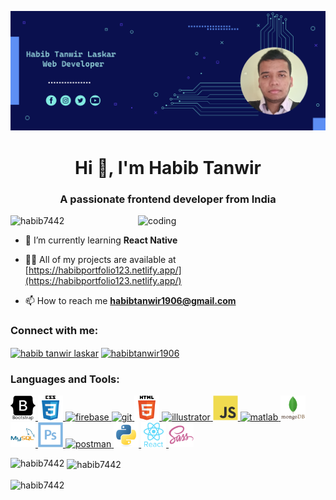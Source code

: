 ![logo](https://github.com/Habib7442/Habib7442/blob/main/banner.png)

<h1 align="center">Hi 👋, I'm Habib Tanwir</h1>
<h3 align="center">A passionate frontend developer from India</h3>

<img src="https://media1.giphy.com/media/uurtMtTKqkJda4dk8Y/200w.webp?cid=ecf05e479k05pybilt67laj59zw4md1gyivxlymndiszuawp&rid=200w.webp&ct=g" alt="coding" align="right" width=300></img>

<p align="left"> <img src="https://komarev.com/ghpvc/?username=habib7442&label=Profile%20views&color=0e75b6&style=flat" alt="habib7442" /> </p>

- 🌱 I’m currently learning **React Native**

- 👨‍💻 All of my projects are available at [https://habibportfolio123.netlify.app/](https://habibportfolio123.netlify.app/)

- 📫 How to reach me **habibtanwir1906@gmail.com**

<h3 align="left">Connect with me:</h3>
<p align="left">
<a href="https://linkedin.com/in/habib-tanwir-laskar-556900236" target="blank"><img align="center" src="https://raw.githubusercontent.com/rahuldkjain/github-profile-readme-generator/master/src/images/icons/Social/linked-in-alt.svg" alt="habib tanwir laskar" height="30" width="40" /></a>
<a href="https://www.hackerrank.com/habibtanwir1906" target="blank"><img align="center" src="https://raw.githubusercontent.com/rahuldkjain/github-profile-readme-generator/master/src/images/icons/Social/hackerrank.svg" alt="habibtanwir1906" height="30" width="40" /></a>
</p>

<h3 align="left">Languages and Tools:</h3>
<p align="left"> <a href="https://getbootstrap.com" target="_blank" rel="noreferrer"> <img src="https://raw.githubusercontent.com/devicons/devicon/master/icons/bootstrap/bootstrap-plain-wordmark.svg" alt="bootstrap" width="40" height="40"/> </a> <a href="https://www.w3schools.com/css/" target="_blank" rel="noreferrer"> <img src="https://raw.githubusercontent.com/devicons/devicon/master/icons/css3/css3-original-wordmark.svg" alt="css3" width="40" height="40"/> </a> <a href="https://firebase.google.com/" target="_blank" rel="noreferrer"> <img src="https://www.vectorlogo.zone/logos/firebase/firebase-icon.svg" alt="firebase" width="40" height="40"/> </a> <a href="https://git-scm.com/" target="_blank" rel="noreferrer"> <img src="https://www.vectorlogo.zone/logos/git-scm/git-scm-icon.svg" alt="git" width="40" height="40"/> </a> <a href="https://www.w3.org/html/" target="_blank" rel="noreferrer"> <img src="https://raw.githubusercontent.com/devicons/devicon/master/icons/html5/html5-original-wordmark.svg" alt="html5" width="40" height="40"/> </a> <a href="https://www.adobe.com/in/products/illustrator.html" target="_blank" rel="noreferrer"> <img src="https://www.vectorlogo.zone/logos/adobe_illustrator/adobe_illustrator-icon.svg" alt="illustrator" width="40" height="40"/> </a> <a href="https://developer.mozilla.org/en-US/docs/Web/JavaScript" target="_blank" rel="noreferrer"> <img src="https://raw.githubusercontent.com/devicons/devicon/master/icons/javascript/javascript-original.svg" alt="javascript" width="40" height="40"/> </a> <a href="https://www.mathworks.com/" target="_blank" rel="noreferrer"> <img src="https://upload.wikimedia.org/wikipedia/commons/2/21/Matlab_Logo.png" alt="matlab" width="40" height="40"/> </a> <a href="https://www.mongodb.com/" target="_blank" rel="noreferrer"> <img src="https://raw.githubusercontent.com/devicons/devicon/master/icons/mongodb/mongodb-original-wordmark.svg" alt="mongodb" width="40" height="40"/> </a> <a href="https://www.mysql.com/" target="_blank" rel="noreferrer"> <img src="https://raw.githubusercontent.com/devicons/devicon/master/icons/mysql/mysql-original-wordmark.svg" alt="mysql" width="40" height="40"/> </a> <a href="https://www.photoshop.com/en" target="_blank" rel="noreferrer"> <img src="https://raw.githubusercontent.com/devicons/devicon/master/icons/photoshop/photoshop-line.svg" alt="photoshop" width="40" height="40"/> </a> <a href="https://postman.com" target="_blank" rel="noreferrer"> <img src="https://www.vectorlogo.zone/logos/getpostman/getpostman-icon.svg" alt="postman" width="40" height="40"/> </a> <a href="https://www.python.org" target="_blank" rel="noreferrer"> <img src="https://raw.githubusercontent.com/devicons/devicon/master/icons/python/python-original.svg" alt="python" width="40" height="40"/> </a> <a href="https://reactjs.org/" target="_blank" rel="noreferrer"> <img src="https://raw.githubusercontent.com/devicons/devicon/master/icons/react/react-original-wordmark.svg" alt="react" width="40" height="40"/> </a> <a href="https://sass-lang.com" target="_blank" rel="noreferrer"> <img src="https://raw.githubusercontent.com/devicons/devicon/master/icons/sass/sass-original.svg" alt="sass" width="40" height="40"/> </a> </p>

<p><img align="left" src="https://github-readme-stats.vercel.app/api/top-langs?username=habib7442&show_icons=true&locale=en&layout=compact" alt="habib7442" /></p>

<p>&nbsp;<img align="center" src="https://github-readme-stats.vercel.app/api?username=habib7442&show_icons=true&locale=en" alt="habib7442" /></p>

<p><img align="center" src="https://github-readme-streak-stats.herokuapp.com/?user=habib7442&" alt="habib7442" /></p>
